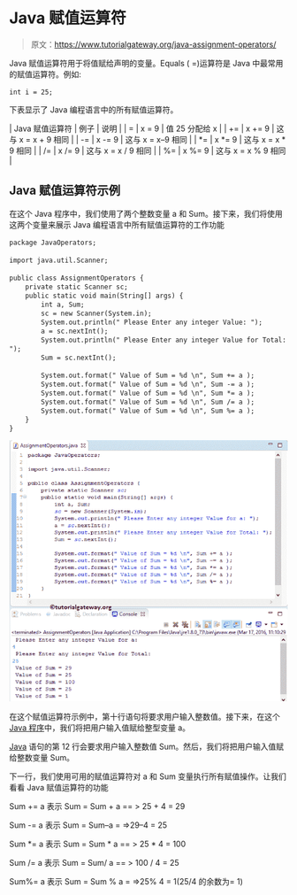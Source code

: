 # Java 赋值运算符

> 原文：<https://www.tutorialgateway.org/java-assignment-operators/>

Java 赋值运算符用于将值赋给声明的变量。Equals ( =)运算符是 Java 中最常用的赋值运算符。例如:

```
int i = 25;
```

下表显示了 Java 编程语言中的所有赋值运算符。

| Java 赋值运算符 | 例子 | 说明 |
| = | x = 9 | 值 25 分配给 x |
| += | x += 9 | 这与 x = x + 9 相同 |
| -= | x -= 9 | 这与 x = x–9 相同 |
| *= | x *= 9 | 这与 x = x * 9 相同 |
| /= | x /= 9 | 这与 x = x / 9 相同 |
| %= | x %= 9 | 这与 x = x % 9 相同 |

## Java 赋值运算符示例

在这个 Java 程序中，我们使用了两个整数变量 a 和 Sum。接下来，我们将使用这两个变量来展示 Java 编程语言中所有赋值运算符的工作功能

```
package JavaOperators;

import java.util.Scanner;

public class AssignmentOperators {
	private static Scanner sc;
	public static void main(String[] args) {
		int a, Sum;
		sc = new Scanner(System.in);
		System.out.println(" Please Enter any integer Value: ");
		a = sc.nextInt();
		System.out.println(" Please Enter any integer Value for Total: ");
		Sum = sc.nextInt();

		System.out.format(" Value of Sum = %d \n", Sum += a );
		System.out.format(" Value of Sum = %d \n", Sum -= a );
		System.out.format(" Value of Sum = %d \n", Sum *= a );
		System.out.format(" Value of Sum = %d \n", Sum /= a );
		System.out.format(" Value of Sum = %d \n", Sum %= a );
	}
}

```

![Java Assignment Operators 1](img/bdf0114be76be2ce30555d36599fa349.png)

在这个赋值运算符示例中，第十行语句将要求用户输入整数值。接下来，在这个 [Java 程序](https://www.tutorialgateway.org/learn-java-programs/)中，我们将把用户输入值赋给整型变量 a。

[Java](https://www.tutorialgateway.org/java-tutorial/) 语句的第 12 行会要求用户输入整数值 Sum。然后，我们将把用户输入值赋给整数变量 Sum。

下一行，我们使用可用的赋值运算符对 a 和 Sum 变量执行所有赋值操作。让我们看看 Java 赋值运算符的功能

Sum += a 表示
Sum = Sum + a == > 25 + 4 = 29

Sum -= a 表示
Sum = Sum–a = =>29–4 = 25

Sum *= a 表示
Sum = Sum * a == > 25 * 4 = 100

Sum /= a 表示
Sum = Sum/ a == > 100 / 4 = 25

Sum%= a 表示
Sum = Sum % a = =>25% 4 = 1(25/4 的余数为= 1)